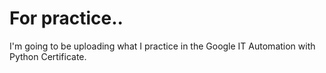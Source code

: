 # For practice.. 

I'm going to be uploading what I practice in the Google IT Automation with Python Certificate.